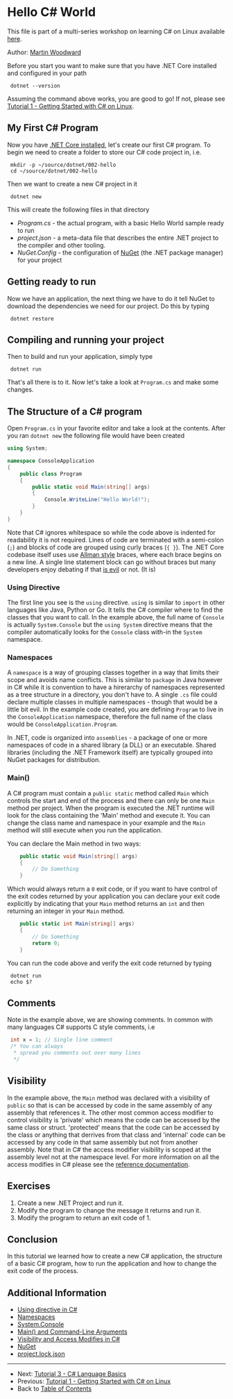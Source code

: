 # Hello C# World
This file is part of a multi-series workshop on learning C# on Linux available [here](../README.md).

Author: [Martin Woodward](https://github.com/MartinWoodward)

Before you start you want to make sure that you have .NET Core installed and configured in your path
```
 dotnet --version
```
Assuming the command above works, you are good to go!  If not, please see 
[Tutorial 1 - Getting Started with C# on Linux](../001-Getting-Started/).

## My First C# Program

Now you have [.NET Core installed](../001-Getting-Started/), let's create our first C# program.
To begin we need to create a folder to store our C# code project in, i.e.
```
 mkdir -p ~/source/dotnet/002-hello
 cd ~/source/dotnet/002-hello
```
Then we want to create a new C# project in it
```
 dotnet new
```
This will create the following files in that directory
 - *Program.cs* - the actual program, with a basic Hello World sample ready to run
 - *project.json* - a meta-data file that describes the entire .NET project to the compiler 
   and other tooling.
 - *NuGet.Config* - the configuration of [NuGet](http://nuget.org) (the .NET package manager) 
   for your project

## Getting ready to run
Now we have an application, the next thing we have to do it tell NuGet to download the dependencies
we need for our project. Do this by typing
```
 dotnet restore
```

## Compiling and running your project
Then to build and run your application, simply type
```
 dotnet run
```
That's all there is to it. Now let's take a look at `Program.cs` and make some changes.

## The Structure of a C# program
Open `Program.cs` in your favorite editor and take a look at the contents. After you ran
`dotnet new` the following file would have been created
```c#
using System;

namespace ConsoleApplication
{
    public class Program
    {
        public static void Main(string[] args)
        {
            Console.WriteLine("Hello World!");
        }
    }
}
```
Note that C# ignores whitespace so while the code above is indented for readability it is not required.
Lines of code are terminated with a semi-colon (`;`) and blocks of code are grouped using curly braces (`{ }`).
The .NET Core codebase itself uses use [Allman style](http://en.wikipedia.org/wiki/Indent_style#Allman_style) 
braces, where each brace begins on a new line. A single line statement block can go without braces but 
many developers enjoy debating if that [is evil](https://www.imperialviolet.org/2014/02/22/applebug.html) 
or not. (It is)

### Using Directive
The first line you see is the `using` directive. `using` is similar to `import` in other languages like Java, Python or Go.
It tells the C# compiler where to find
the classes that you want to call. In the example above, the full name of `Console` is actually
`System.Console` but the `using System` directive means that the compiler automatically looks
for the `Console` class with-in the `System` namespace.

### Namespaces
A `namespace` is a way of grouping classes together in a way that limits their scope and avoids name
conflicts. This is similar to `package` in Java however in C# while it is convention to have a hirerarchy
of namespaces represented as a tree structure in a directory, you don't have to. A single `.cs` file
could declare multiple classes in multiple namespaces - though that would be a little bit evil. In the 
example code created, you are defining `Program` to live in the `ConsoleApplication` namespace, therefore
the full name of the class would be `ConsoleApplication.Program`.

In .NET, code is organized into `assemblies` - a package of one or more namespaces of code in a shared library (a DLL) or an executable. Shared libraries (including the .NET Framework itself) are typically grouped into NuGet packages for distribution.

### Main()
A C# program must contain a `public static` method called `Main` which controls the start and end of 
the process and there can only be one `Main` method per project. When the program is executed
the .NET runtime will look for the class containing the 'Main' method and execute it. You can
change the class name and namespace in your example and the `Main` method will still execute when
you run the application.

You can declare the Main method in two ways:
```c#
    public static void Main(string[] args)
    {
        // Do Something
    }
```
Which would always return a `0` exit code, or if you want to have control of the exit codes
returned by your application you can declare your exit code explicitly by indicating that your
`Main` method returns an `int` and then returning an integer in your `Main` method.
```c#
    public static int Main(string[] args)
    {
        // Do Something
        return 0;
    }
```
You can run the code above and verify the exit code returned by typing
```
 dotnet run
 echo $?
```

## Comments
Note in the example above, we are showing comments.  In common with many languages
C# supports C style comments, i.e
```c#
 int x = 1; // Single line comment
 /* You can always
  * spread you comments out over many lines
  */
```

## Visibility
In the example above, the `Main` method was declared with a visibility of `public` so that is can be accessed 
by code in the same assembly of any assembly that references it.  The other most common access modifier to 
control visibility is 'private' which means the code can be accessed by the same class or struct. 'protected' 
means that the code can be accessed by the class or anything that derrives from that class and 'internal' code
can be accessed by any code in that same assembly but not from another assembly. Note that in C# the access
modifier visibility is scoped at the assembly level not at the namespace level. For more information on all
the access modifies in C# please see the 
[reference documentation](https://msdn.microsoft.com/en-us/library/ms173121.aspx).

## Exercises

 1. Create a new .NET Project and run it.
 2. Modify the program to change the message it returns and run it.
 3. Modify the program to return an exit code of 1.
 
## Conclusion
In this tutorial we learned how to create a new C# application, the structure of a basic C# 
program, how to run the application and how to change the exit code of the process.

## Additional Information
 - [Using directive in C#](https://msdn.microsoft.com/en-us/library/sf0df423.aspx)
 - [Namespaces](https://msdn.microsoft.com/en-us/library/zz9ayh33.aspx)
 - [System.Console](https://msdn.microsoft.com/en-us/library/system.console.aspx)
 - [Main() and Command-Line Arguments](https://msdn.microsoft.com/en-us/library/acy3edy3.aspx)
 - [Visibility and Access Modifies in C#](https://msdn.microsoft.com/en-us/library/ms173121.aspx)
 - [NuGet](https://docs.nuget.org/)
 - [project.lock.json](https://github.com/aspnet/Home/wiki/Lock-file)

---
 - Next: [Tutorial 3 - C# Language Basics](../003-Language-Basics/)
 - Previous: [Tutorial 1 - Getting Started with C# on Linux](../001-Getting-Started/)
 - Back to [Table of Contents](../README.md)

